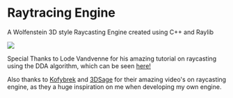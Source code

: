 # Raytracing Engine

A Wolfenstein 3D style Raycasting Engine created using C++ and Raylib

![](raycaster.gif)

Special Thanks to Lode Vandvenne for his amazing tutorial on raycasting using the DDA algorithm, which can be seen [here!](https://lodev.org/cgtutor/raycasting.html)

Also thanks to [Kofybrek](https://www.youtube.com/watch?v=LUYxLjic0Bc) and [3DSage](https://www.youtube.com/watch?v=LUYxLjic0Bc) for their amazing video's on raycasting engine, as they a huge inspiration on me when developing my own engine.
